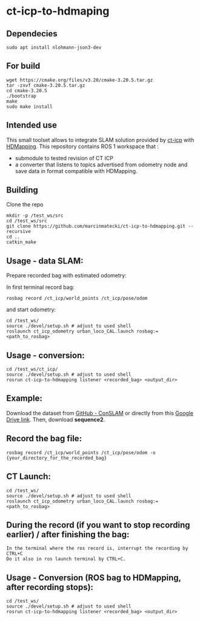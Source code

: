 # ct-icp-to-hdmaping

## Dependecies
```shell
sudo apt install nlohmann-json3-dev
```
## For build
```shell
wget https://cmake.org/files/v3.20/cmake-3.20.5.tar.gz
tar -zxvf cmake-3.20.5.tar.gz
cd cmake-3.20.5
./bootstrap
make
sudo make install
```
## Intended use 

This small toolset allows to integrate SLAM solution provided by [ct-icp](https://github.com/jedeschaud/ct_icp/) with [HDMapping](https://github.com/MapsHD/HDMapping).
This repository contains ROS 1 workspace that :
  - submodule to tested revision of CT ICP
  - a converter that listens to topics advertised from odometry node and save data in format compatible with HDMapping.

## Building

Clone the repo
```shell
mkdir -p /test_ws/src
cd /test_ws/src
git clone https://github.com/marcinmatecki/ct-icp-to-hdmapping.git --recursive
cd ..
catkin_make
```

## Usage - data SLAM:

Prepare recorded bag with estimated odometry:

In first terminal record bag:
```shell
rosbag record /ct_icp/world_points /ct_icp/pose/odom
```

and start odometry:
```shell 
cd /test_ws/
source ./devel/setup.sh # adjust to used shell
roslaunch ct_icp_odometry urban_loco_CAL.launch rosbag:=<path_to_rosbag>
```

## Usage - conversion:

```shell
cd /test_ws/ct_icp/
source ./devel/setup.sh # adjust to used shell
rosrun ct-icp-to-hdmapping listener <recorded_bag> <output_dir>
```

## Example:

Download the dataset from [GitHub - ConSLAM](https://github.com/mac137/ConSLAM) or 
directly from this [Google Drive link](https://drive.google.com/drive/folders/1TNDcmwLG_P1kWPz3aawCm9ts85kUTvnU). 
Then, download **sequence2**.

## Record the bag file:

```shell
rosbag record /ct_icp/world_points /ct_icp/pose/odom -o {your_directory_for_the_recorded_bag}
```

## CT Launch:

```shell
cd /test_ws/
source ./devel/setup.sh # adjust to used shell
roslaunch ct_icp_odometry urban_loco_CAL.launch rosbag:=<path_to_rosbag>
```

## During the record (if you want to stop recording earlier) / after finishing the bag:

```shell
In the terminal where the ros record is, interrupt the recording by CTRL+C
Do it also in ros launch terminal by CTRL+C.
```

## Usage - Conversion (ROS bag to HDMapping, after recording stops):

```shell
cd /test_ws/
source ./devel/setup.sh # adjust to used shell
rosrun ct-icp-to-hdmapping listener <recorded_bag> <output_dir>
```